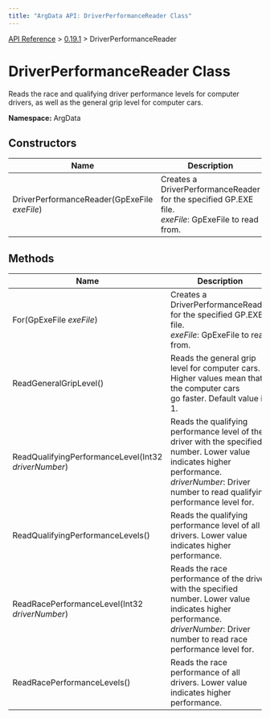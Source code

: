 ```yaml
---
title: "ArgData API: DriverPerformanceReader Class"
---
```


[API Reference](/argdata/api) &gt; [0.19.1](/argdata/api/0.19.1) &gt; DriverPerformanceReader

# DriverPerformanceReader Class

Reads the race and qualifying driver performance levels for computer drivers,
as well as the general grip level for computer cars.

**Namespace:** ArgData

## Constructors

<table class="table table-bordered table-striped ">
<thead>
  <tr>
    <th>Name</th>
    <th>Description</th>
  </tr>
</thead>
<tbody>
  <tr>
    <td>DriverPerformanceReader(GpExeFile <em>exeFile</em>)</td>
    <td>Creates a DriverPerformanceReader for the specified GP.EXE file.<br /><em>exeFile</em>: GpExeFile to read from.<br /></td>
  </tr>
</tbody>
</table>


## Methods

<table class="table table-bordered table-striped ">
<thead>
  <tr>
    <th>Name</th>
    <th>Description</th>
  </tr>
</thead>
<tbody>
  <tr>
    <td>For(GpExeFile <em>exeFile</em>)</td>
    <td>Creates a DriverPerformanceReader for the specified GP.EXE file.<br /><em>exeFile</em>: GpExeFile to read from.<br /></td>
  </tr>
  <tr>
    <td>ReadGeneralGripLevel()</td>
    <td>Reads the general grip level for computer cars. Higher values mean that the computer cars<br />go faster. Default value is 1.</td>
  </tr>
  <tr>
    <td>ReadQualifyingPerformanceLevel(Int32 <em>driverNumber</em>)</td>
    <td>Reads the qualifying performance level of the driver with the specified number. Lower value indicates higher performance.<br /><em>driverNumber</em>: Driver number to read qualifying performance level for.<br /></td>
  </tr>
  <tr>
    <td>ReadQualifyingPerformanceLevels()</td>
    <td>Reads the qualifying performance level of all drivers. Lower value indicates higher performance.</td>
  </tr>
  <tr>
    <td>ReadRacePerformanceLevel(Int32 <em>driverNumber</em>)</td>
    <td>Reads the race performance of the driver with the specified number. Lower value indicates higher performance.<br /><em>driverNumber</em>: Driver number to read race performance level for.<br /></td>
  </tr>
  <tr>
    <td>ReadRacePerformanceLevels()</td>
    <td>Reads the race performance of all drivers. Lower value indicates higher performance.</td>
  </tr>
</tbody>
</table>



